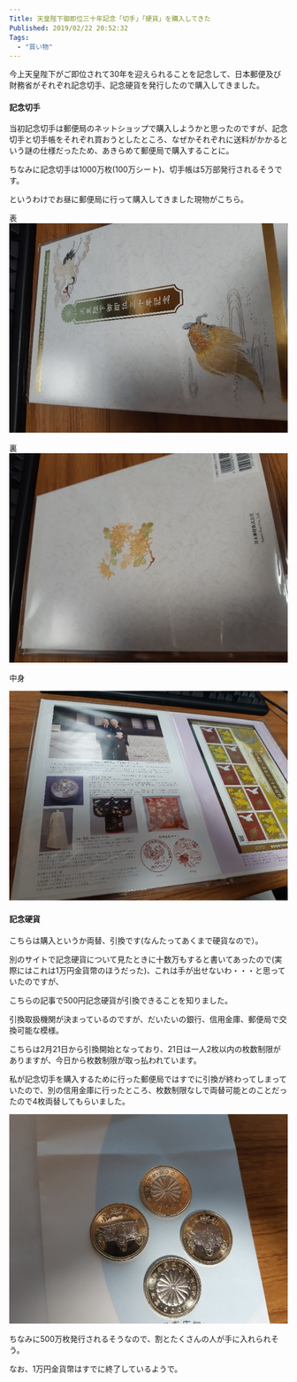 ```yaml
---
Title: 天皇陛下御即位三十年記念「切手」「硬貨」を購入してきた
Published: 2019/02/22 20:52:32
Tags:
  - "買い物"
---
```

今上天皇陛下がご即位されて30年を迎えられることを記念して、日本郵便及び財務省がそれぞれ記念切手、記念硬貨を発行したので購入してきました。  



<?# OEmbed "https://www.watch.impress.co.jp/docs/news/1158575.html" /?>

<?# OEmbed "https://www.mof.go.jp/currency/coin/commemorative_coin/30th_emperors_enthronement/20180807.html" /?>


#### 記念切手

当初記念切手は郵便局のネットショップで購入しようかと思ったのですが、記念切手と切手帳をそれぞれ買おうとしたところ、なぜかそれぞれに送料がかかるという謎の仕様だったため、あきらめて郵便局で購入することに。  

ちなみに記念切手は1000万枚(100万シート)、切手帳は5万部発行されるそうです。  

というわけでお昼に郵便局に行って購入してきました現物がこちら。  


表  
![](20190222204847.jpg) 


裏  
![](20190222204852.jpg) 

中身


![](20190222204908.jpg) 



#### 記念硬貨  

こちらは購入というか両替、引換です(なんたってあくまで硬貨なので）。  

別のサイトで記念硬貨について見たときに十数万もすると書いてあったので(実際にはこれは1万円金貨幣のほうだった)、これは手が出せないわ・・・と思っていたのですが、  



<?# Twitter 1098794572606595073 /?>

こちらの記事で500円記念硬貨が引換できることを知りました。  


引換取扱機関が決まっているのですが、だいたいの銀行、信用金庫、郵便局で交換可能な模様。  

<?# OEmbed "https://www.mof.go.jp/currency/coin/commemorative_coin/30th_emperors_enthronement/20190118toriatsukai.html" /?>

こちらは2月21日から引換開始となっており、21日は一人2枚以内の枚数制限がありますが、今日から枚数制限が取っ払われています。  

私が記念切手を購入するために行った郵便局ではすでに引換が終わってしまっていたので、別の信用金庫に行ったところ、枚数制限なしで両替可能とのことだったので4枚両替してもらいました。  



![](20190222204921.jpg) 



ちなみに500万枚発行されるそうなので、割とたくさんの人が手に入れられそう。  

<?# OEmbed "https://www.mof.go.jp/currency/coin/commemorative_coin/30th_emperors_enthronement/20180807_besshi.html" /?>

なお、1万円金貨幣はすでに終了しているようで。  